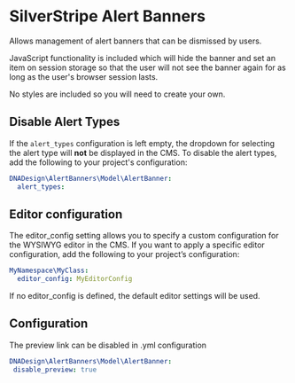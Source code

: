 # SilverStripe Alert Banners

Allows management of alert banners that can be dismissed by users.

JavaScript functionality is included which will hide the banner and set an item on session storage so that the user will not see the banner again for as long as the user's browser session lasts.

No styles are included so you will need to create your own.

## Disable Alert Types

If the `alert_types` configuration is left empty, the dropdown for selecting the alert type will **not** be displayed in the CMS.
To disable the alert types, add the following to your project's configuration:

```yaml
DNADesign\AlertBanners\Model\AlertBanner:
  alert_types:
```

## Editor configuration

The editor_config setting allows you to specify a custom configuration for the WYSIWYG editor in the CMS. If you want to apply a specific editor configuration, add the following to your project’s configuration:

```yaml
MyNamespace\MyClass:
  editor_config: MyEditorConfig
```

 If no editor_config is defined, the default editor settings will be used.

 ## Configuration

 The preview link can be disabled in .yml configuration

 ```yaml
DNADesign\AlertBanners\Model\AlertBanner:
  disable_preview: true
 ```
